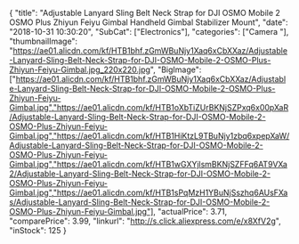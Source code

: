 {
	"title": "Adjustable Lanyard Sling Belt Neck Strap for DJI OSMO Mobile 2 OSMO Plus Zhiyun Feiyu Gimbal Handheld Gimbal Stabilizer Mount",
	"date": "2018-10-31 10:30:20",
	"SubCat": ["Electronics"],
	"categories": ["Camera "],
	"thumbnailImage": "https://ae01.alicdn.com/kf/HTB1bhf.zGmWBuNjy1Xaq6xCbXXaz/Adjustable-Lanyard-Sling-Belt-Neck-Strap-for-DJI-OSMO-Mobile-2-OSMO-Plus-Zhiyun-Feiyu-Gimbal.jpg_220x220.jpg",
	"BigImage": ["https://ae01.alicdn.com/kf/HTB1bhf.zGmWBuNjy1Xaq6xCbXXaz/Adjustable-Lanyard-Sling-Belt-Neck-Strap-for-DJI-OSMO-Mobile-2-OSMO-Plus-Zhiyun-Feiyu-Gimbal.jpg","https://ae01.alicdn.com/kf/HTB1oXbTiZUrBKNjSZPxq6x00pXaR/Adjustable-Lanyard-Sling-Belt-Neck-Strap-for-DJI-OSMO-Mobile-2-OSMO-Plus-Zhiyun-Feiyu-Gimbal.jpg","https://ae01.alicdn.com/kf/HTB1HiKtzL9TBuNjy1zbq6xpepXaW/Adjustable-Lanyard-Sling-Belt-Neck-Strap-for-DJI-OSMO-Mobile-2-OSMO-Plus-Zhiyun-Feiyu-Gimbal.jpg","https://ae01.alicdn.com/kf/HTB1wGXYjlsmBKNjSZFFq6AT9VXa2/Adjustable-Lanyard-Sling-Belt-Neck-Strap-for-DJI-OSMO-Mobile-2-OSMO-Plus-Zhiyun-Feiyu-Gimbal.jpg","https://ae01.alicdn.com/kf/HTB1sPqMzH1YBuNjSszhq6AUsFXas/Adjustable-Lanyard-Sling-Belt-Neck-Strap-for-DJI-OSMO-Mobile-2-OSMO-Plus-Zhiyun-Feiyu-Gimbal.jpg"],
	"actualPrice": 3.71,
	"comparePrice": 3.99,
	"linkurl": "http://s.click.aliexpress.com/e/x8XfV2g",
	"inStock": 125
}

